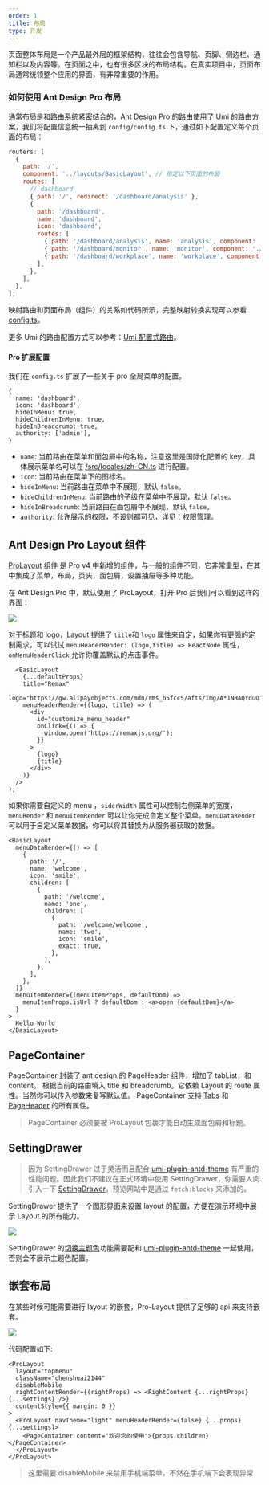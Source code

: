 ```yaml
---
order: 1
title: 布局
type: 开发
---
```


页面整体布局是一个产品最外层的框架结构，往往会包含导航、页脚、侧边栏、通知栏以及内容等。在页面之中，也有很多区块的布局结构。在真实项目中，页面布局通常统领整个应用的界面，有非常重要的作用。

### 如何使用 Ant Design Pro 布局

通常布局是和路由系统紧密结合的，Ant Design Pro 的路由使用了 Umi 的路由方案，我们将配置信息统一抽离到 `config/config.ts` 下，通过如下配置定义每个页面的布局：

```js
routers: [
  {
    path: '/',
    component: '../layouts/BasicLayout', // 指定以下页面的布局
    routes: [
      // dashboard
      { path: '/', redirect: '/dashboard/analysis' },
      {
        path: '/dashboard',
        name: 'dashboard',
        icon: 'dashboard',
        routes: [
          { path: '/dashboard/analysis', name: 'analysis', component: './Dashboard/Analysis' },
          { path: '/dashboard/monitor', name: 'monitor', component: './Dashboard/Monitor' },
          { path: '/dashboard/workplace', name: 'workplace', component: './Dashboard/Workplace' },
        ],
      },
    ],
  },
];
```

映射路由和页面布局（组件）的关系如代码所示，完整映射转换实现可以参看 [config.ts](https://github.com/ant-design/ant-design-pro/blob/33f562974d1c72e077652223bd816a57933fe242/config/config.ts)。

更多 Umi 的路由配置方式可以参考：[Umi 配置式路由](https://umijs.org/guide/router.html#%E9%85%8D%E7%BD%AE%E5%BC%8F%E8%B7%AF%E7%94%B1)。

#### Pro 扩展配置

我们在 `config.ts` 扩展了一些关于 pro 全局菜单的配置。

```
{
  name: 'dashboard',
  icon: 'dashboard',
  hideInMenu: true,
  hideChildrenInMenu: true,
  hideInBreadcrumb: true,
  authority: ['admin'],
}
```

- `name`: 当前路由在菜单和面包屑中的名称，注意这里是国际化配置的 key，具体展示菜单名可以在 [/src/locales/zh-CN.ts](https://github.com/ant-design/ant-design-pro/blob/v2/src/locales/zh-CN.ts) 进行配置。
- `icon`: 当前路由在菜单下的图标名。
- `hideInMenu`: 当前路由在菜单中不展现，默认 `false`。
- `hideChildrenInMenu`: 当前路由的子级在菜单中不展现，默认 `false`。
- `hideInBreadcrumb`: 当前路由在面包屑中不展现，默认 `false`。
- `authority`: 允许展示的权限，不设则都可见，详见：[权限管理](/docs/authority-management-cn)。

## Ant Design Pro Layout 组件

[ProLayout](https://prolayout.ant.design) 组件 是 Pro v4 中新增的组件，与一般的组件不同，它非常重型，在其中集成了菜单，布局，页头，面包屑，设置抽屉等多种功能。

在 Ant Design Pro 中，默认使用了 ProLayout，打开 Pro 后我们可以看到这样的界面：

![](https://gw.alipayobjects.com/zos/antfincdn/qsgVmsWOrR/C8C775E0-6429-4B73-8CFD-F312ACCE9905.png)

对于标题和 logo，Layout 提供了 `title`和 `logo` 属性来自定，如果你有更强的定制需求，可以试试 `menuHeaderRender: (logo,title) => ReactNode` 属性，`onMenuHeaderClick` 允许你覆盖默认的点击事件。

```tsx
  <BasicLayout
    {...defaultProps}
    title="Remax"
    logo="https://gw.alipayobjects.com/mdn/rms_b5fcc5/afts/img/A*1NHAQYduQiQAAAAAAAAAAABkARQnAQ"
    menuHeaderRender={(logo, title) => (
      <div
        id="customize_menu_header"
        onClick={() => {
          window.open('https://remaxjs.org/');
        }}
      >
        {logo}
        {title}
      </div>
    )}
  />
);
```

如果你需要自定义的 menu ，`siderWidth` 属性可以控制右侧菜单的宽度，`menuRender` 和 `menuItemRender` 可以让你完成自定义整个菜单。`menuDataRender` 可以用于自定义菜单数据，你可以将其替换为从服务器获取的数据。

```tsx
<BasicLayout
  menuDataRender={() => [
    {
      path: '/',
      name: 'welcome',
      icon: 'smile',
      children: [
        {
          path: '/welcome',
          name: 'one',
          children: [
            {
              path: '/welcome/welcome',
              name: 'two',
              icon: 'smile',
              exact: true,
            },
          ],
        },
      ],
    },
  ]}
  menuItemRender={(menuItemProps, defaultDom) =>
    menuItemProps.isUrl ? defaultDom : <a>open {defaultDom}</a>
  }
>
  Hello World
</BasicLayout>
```

## PageContainer

PageContainer 封装了 ant design 的 PageHeader 组件，增加了 tabList，和 content。 根据当前的路由填入 title 和 breadcrumb。它依赖 Layout 的 route 属性。当然你可以传入参数来复写默认值。 PageContainer 支持 [Tabs](https://ant.design/components/tabs-cn/) 和 [PageHeader](https://ant.design/components/page-header-cn/) 的所有属性。

> PageContainer 必须要被 ProLayout 包裹才能自动生成面包屑和标题。

## SettingDrawer

> 因为 SettingDrawer 过于灵活而且配合 [umi-plugin-antd-theme](https://github.com/chenshuai2144/umi-plugin-antd-theme) 有严重的性能问题。因此我们不建议在正式环境中使用 SettingDrawer，你需要人肉引入一下 [SettingDrawer](https://github.com/ant-design/ant-design-pro-layout/blob/90464d9bf1c4b76e25efdf0160ae183be59062e5/example/src/layouts/BasicLayout.tsx)。预览网站中是通过 `fetch:blocks` 来添加的。

SettingDrawer 提供了一个图形界面来设置 layout 的配置，方便在演示环境中展示 Layout 的所有能力。

![](https://gw.alipayobjects.com/zos/antfincdn/iITLeL7TVb/6ED60335-2A24-4C13-91CE-FD782FB2D219.png)

SettingDrawer 的[切换主题色](/docs/dynamic-theme-cn)功能需要配和 [umi-plugin-antd-theme](https://github.com/chenshuai2144/umi-plugin-antd-theme) 一起使用，否则会不展示主题色配置。

## 嵌套布局

在某些时候可能需要进行 layout 的嵌套，Pro-Layout 提供了足够的 api 来支持嵌套。

![](https://gw.alipayobjects.com/zos/antfincdn/F6Rhw6KYUt/C253E5E1-2790-4224-9D7F-C24F39AEF398.png)

代码配置如下:

```tsx
<ProLayout
  layout="topmenu"
  className="chenshuai2144"
  disableMobile
  rightContentRender={(rightProps) => <RightContent {...rightProps} {...settings} />}
  contentStyle={{ margin: 0 }}
>
  <ProLayout navTheme="light" menuHeaderRender={false} {...props} {...settings}>
    <PageContainer content="欢迎您的使用">{props.children}</PageContainer>
  </ProLayout>
</ProLayout>
```

> 这里需要 disableMobile 来禁用手机端菜单，不然在手机端下会表现异常
